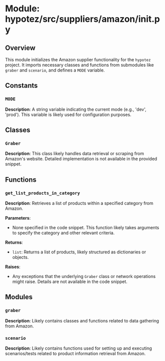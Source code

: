 # Module: hypotez/src/suppliers/amazon/__init__.py

## Overview

This module initializes the Amazon supplier functionality for the `hypotez` project.  It imports necessary classes and functions from submodules like `graber` and `scenario`, and defines a `MODE` variable.


## Constants

### `MODE`

**Description**:  A string variable indicating the current mode (e.g., 'dev', 'prod').  This variable is likely used for configuration purposes.


## Classes

### `Graber`

**Description**:  This class likely handles data retrieval or scraping from Amazon's website.  Detailed implementation is not available in the provided snippet.


## Functions

### `get_list_products_in_category`

**Description**:  Retrieves a list of products within a specified category from Amazon.

**Parameters**:
- None specified in the code snippet.  This function likely takes arguments to specify the category and other relevant criteria.

**Returns**:
- `list`: Returns a list of products, likely structured as dictionaries or objects.

**Raises**:
- Any exceptions that the underlying `Graber` class or network operations might raise.  Details are not available in the code snippet.


## Modules

### `graber`

**Description**: Likely contains classes and functions related to data gathering from Amazon.


### `scenario`

**Description**: Likely contains functions used for setting up and executing scenarios/tests related to product information retrieval from Amazon.